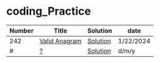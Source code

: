 # coding_Practice
| Number | Title |	Solution	| date |
| --- | --------------------- | --- | --- |
| 242 | [Valid Anagram](https://leetcode.com/problems/valid-anagram/description/) | [Solution](/coding_Practice/242) | 1/22/2024 |
| # | [?](url) | [Solution](/coding_Practice/path) | d/m/y |
